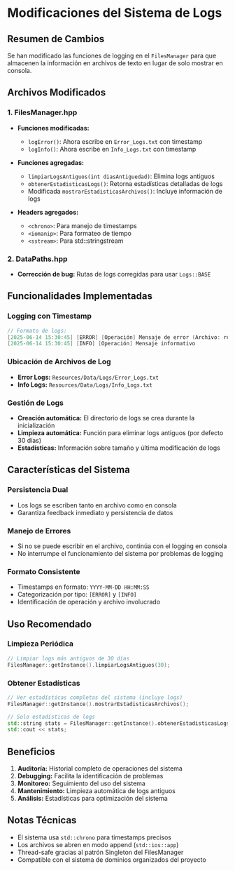 # Modificaciones del Sistema de Logs

## Resumen de Cambios

Se han modificado las funciones de logging en el `FilesManager` para que almacenen la información en archivos de texto en lugar de solo mostrar en consola.

## Archivos Modificados

### 1. FilesManager.hpp

- **Funciones modificadas:**

  - `logError()`: Ahora escribe en `Error_Logs.txt` con timestamp
  - `logInfo()`: Ahora escribe en `Info_Logs.txt` con timestamp

- **Funciones agregadas:**

  - `limpiarLogsAntiguos(int diasAntiguedad)`: Elimina logs antiguos
  - `obtenerEstadisticasLogs()`: Retorna estadísticas detalladas de logs
  - Modificada `mostrarEstadisticasArchivos()`: Incluye información de logs

- **Headers agregados:**
  - `<chrono>`: Para manejo de timestamps
  - `<iomanip>`: Para formateo de tiempo
  - `<sstream>`: Para std::stringstream

### 2. DataPaths.hpp

- **Corrección de bug:** Rutas de logs corregidas para usar `Logs::BASE`

## Funcionalidades Implementadas

### Logging con Timestamp

```cpp
// Formato de logs:
[2025-06-14 15:30:45] [ERROR] [Operación] Mensaje de error (Archivo: ruta)
[2025-06-14 15:30:45] [INFO] [Operación] Mensaje informativo
```

### Ubicación de Archivos de Log

- **Error Logs:** `Resources/Data/Logs/Error_Logs.txt`
- **Info Logs:** `Resources/Data/Logs/Info_Logs.txt`

### Gestión de Logs

- **Creación automática:** El directorio de logs se crea durante la inicialización
- **Limpieza automática:** Función para eliminar logs antiguos (por defecto 30 días)
- **Estadísticas:** Información sobre tamaño y última modificación de logs

## Características del Sistema

### Persistencia Dual

- Los logs se escriben tanto en archivo como en consola
- Garantiza feedback inmediato y persistencia de datos

### Manejo de Errores

- Si no se puede escribir en el archivo, continúa con el logging en consola
- No interrumpe el funcionamiento del sistema por problemas de logging

### Formato Consistente

- Timestamps en formato: `YYYY-MM-DD HH:MM:SS`
- Categorización por tipo: `[ERROR]` y `[INFO]`
- Identificación de operación y archivo involucrado

## Uso Recomendado

### Limpieza Periódica

```cpp
// Limpiar logs más antiguos de 30 días
FilesManager::getInstance().limpiarLogsAntiguos(30);
```

### Obtener Estadísticas

```cpp
// Ver estadísticas completas del sistema (incluye logs)
FilesManager::getInstance().mostrarEstadisticasArchivos();

// Solo estadísticas de logs
std::string stats = FilesManager::getInstance().obtenerEstadisticasLogs();
std::cout << stats;
```

## Beneficios

1. **Auditoría:** Historial completo de operaciones del sistema
2. **Debugging:** Facilita la identificación de problemas
3. **Monitoreo:** Seguimiento del uso del sistema
4. **Mantenimiento:** Limpieza automática de logs antiguos
5. **Análisis:** Estadísticas para optimización del sistema

## Notas Técnicas

- El sistema usa `std::chrono` para timestamps precisos
- Los archivos se abren en modo append (`std::ios::app`)
- Thread-safe gracias al patrón Singleton del FilesManager
- Compatible con el sistema de dominios organizados del proyecto
